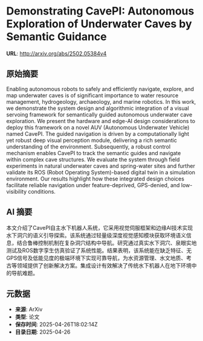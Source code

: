 # Demonstrating CavePI: Autonomous Exploration of Underwater Caves by Semantic Guidance

**URL**: http://arxiv.org/abs/2502.05384v4

## 原始摘要

Enabling autonomous robots to safely and efficiently navigate, explore, and
map underwater caves is of significant importance to water resource management,
hydrogeology, archaeology, and marine robotics. In this work, we demonstrate
the system design and algorithmic integration of a visual servoing framework
for semantically guided autonomous underwater cave exploration. We present the
hardware and edge-AI design considerations to deploy this framework on a novel
AUV (Autonomous Underwater Vehicle) named CavePI. The guided navigation is
driven by a computationally light yet robust deep visual perception module,
delivering a rich semantic understanding of the environment. Subsequently, a
robust control mechanism enables CavePI to track the semantic guides and
navigate within complex cave structures. We evaluate the system through field
experiments in natural underwater caves and spring-water sites and further
validate its ROS (Robot Operating System)-based digital twin in a simulation
environment. Our results highlight how these integrated design choices
facilitate reliable navigation under feature-deprived, GPS-denied, and
low-visibility conditions.


## AI 摘要

本文介绍了CavePI自主水下机器人系统，它采用视觉伺服框架和边缘AI技术实现水下洞穴的语义引导探索。该系统通过轻量级深度视觉感知模块获取环境语义信息，结合鲁棒控制机制在复杂洞穴结构中导航。研究通过真实水下洞穴、泉眼实地测试及ROS数字孪生仿真验证了系统性能。结果表明，该系统能在缺乏特征、无GPS信号及低能见度的极端环境下实现可靠导航，为水资源管理、水文地质、考古等领域提供了创新解决方案。集成设计有效解决了传统水下机器人在地下环境中的导航难题。

## 元数据

- **来源**: ArXiv
- **类型**: 论文
- **保存时间**: 2025-04-26T18:02:14Z
- **目录日期**: 2025-04-26
